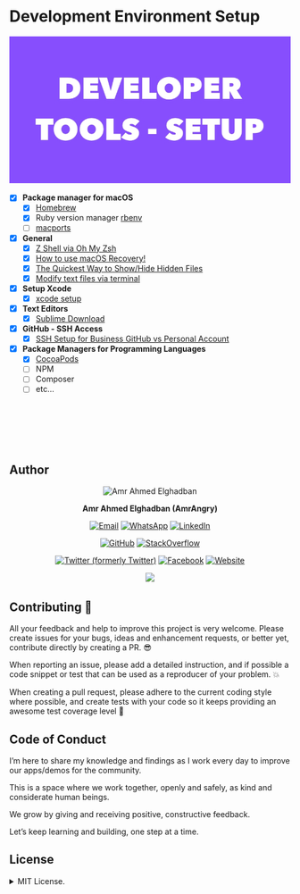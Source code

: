 # Development Environment Setup
<p align="center">
  <img src ="https://github.com/amrangry/dev_macOS_environment_setup/blob/main/GFX_ASSETS/dev_tools.jpg?raw=true"/>
</p>

- [x] **Package manager for macOS**
  - [x] [Homebrew](https://brew.sh/)
  - [x] Ruby version manager [rbenv](https://github.com/rbenv/rbenv)
  - [ ] [macports](https://www.macports.org/install.php)

- [x] **General**
  - [x] [Z Shell via Oh My Zsh](https://github.com/amrangry/dev_macOS_environment_setup/blob/main/Oh%20My%20Zsh.md)
  - [x] [How to use macOS Recovery!](https://github.com/amrangry/dev_macOS_environment_setup/blob/main/macos-tips.md#How-to-use-macOS-Recovery%21)
  - [x] [The Quickest Way to Show/Hide Hidden Files](https://github.com/amrangry/dev_macOS_environment_setup/blob/main/macos-tips.md#The-Quickest-Way-to-Show%2FHide-Hidden-Files)
  - [x] [Modify text files via terminal](https://github.com/amrangry/dev_macOS_environment_setup/blob/main/macos-tips.md#Modify-text-files-via-terminal)

- [x] **Setup Xcode**
  - [x] [xcode setup](https://github.com/amrangry/dev_macOS_environment_setup/blob/main/Xcode-setup.md)

- [x] **Text Editors**
  - [x] [Sublime Download](https://www.sublimetext.com/download_thanks?target=mac)

- [x] **GitHub - SSH Access**      
  - [x] [SSH Setup for Business GitHub vs Personal Account](https://github.com/amrangry/dev_macOS_environment_setup/blob/main/SSH%20Setup%20for%20Business%20GitHub%20vs%20Personal%20Account.md)

- [x] **Package Managers for Programming Languages**
  - [x] [CocoaPods](https://guides.cocoapods.org/using/getting-started.html)
  - [ ] NPM
  - [ ] Composer
  - [ ] etc...

<p>&nbsp;</p>
<p>&nbsp;</p>
<p>&nbsp;</p>


## **Author**

<div align="center">
  <img src="https://avatars.githubusercontent.com/u/2900952?s=400&u=41c504ca200e2f92638fc630e8361da78296b35c&v=4" width="180" alt="Amr Ahmed Elghadban"/>

  **Amr Ahmed Elghadban (AmrAngry)**

[![Email](https://img.shields.io/badge/Email-Contact%20Me-red?logo=gmail)](mailto:amr.elghadban@gmail.com) [![WhatsApp](https://img.shields.io/badge/GitHub-Profile-blue?logo=whatsapp)](https://api.whatsapp.com/send/?phone=00971543233227&text=Hi%20&app_absent=0) [![LinkedIn](https://img.shields.io/badge/LinkedIn-Profile-blue?logo=linkedin)](https://www.linkedin.com/in/amrelghadban/)

[![GitHub](https://img.shields.io/badge/GitHub-Profile-blue?logo=github)](https://github.com/amrangry) [![StackOverflow](https://img.shields.io/badge/StackOverflow-Profile-orange?logo=stackoverflow)](https://stackoverflow.com/users/1316779/amrangry)

[![Twitter (formerly Twitter)](https://img.shields.io/badge/Twitter-Profile-blue?logo=twitter)](https://x.com/intent/follow?screen_name=amr_elghadban) [![Facebook](https://img.shields.io/badge/Facebook-Profile-blue?logo=facebook)](https://facebook.com/amr.elghadban) [![Website](https://img.shields.io/badge/Website-Visit%20Me-blue?logo=globe)](https://amrangry.github.io/)
       <div align="center" >
	       <a href = "https://www.buymeacoffee.com/amrangry">
		    <img src = "https://img.buymeacoffee.com/button-api/?text=Buy%20me%20a%20coffee&emoji=&slug=your-username&button_colour=FFDD00&font_colour=000000&font_family=Cookie&outline_colour=000000&coffee_colour=ffffff"/>
                </a>
       </div>
  <!--  [![Buy Me a Coffee](https://img.shields.io/badge/Buy%20Me%20a%20Coffee-Support%20Me-yellow?logo=buymeacoffee)](https://www.buymeacoffee.com/amrangry) -->
  <!--  [Email](mailto:amr.elghadban@gmail.com?subject=I%20checked%20your%20GitHub%20repo!): [amr.elghadban@gmail.com](mailto:amr.elghadban@gmail.com) -->
  <!-- [![Linkedin](https://img.shields.io/badge/Lets%20Connect%20via-LinkedIn-blue)](https://www.linkedin.com/in/amrelghadban/) -->
  <!-- [![X (formerly Twitter) Follow](https://img.shields.io/twitter/follow/amr_elghadban)](https://x.com/intent/follow?screen_name=amr_elghadban) -->
  
</div>

## **Contributing 🤘**

All your feedback and help to improve this project is very welcome. 
Please create issues for your bugs, ideas and enhancement requests, or better yet, contribute directly by creating a PR. 😎

When reporting an issue, please add a detailed instruction, and if possible a code snippet or test that can be used as a reproducer of your problem. 💥

When creating a pull request, please adhere to the current coding style where possible, and create tests with your code so it keeps providing an awesome test coverage level 💪


## **Code of Conduct**

I’m here to share my knowledge and findings as I work every day to improve our apps/demos for the community.

This is a space where we work together, openly and safely, as kind and considerate human beings.

We grow by giving and receiving positive, constructive feedback.
 
Let’s keep learning and building, one step at a time.


## **License**

<details>
<summary>MIT License.</summary>
Distributed under MIT License.
Copyright 2025 Amr Elghadban
</details>
